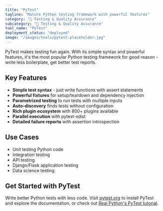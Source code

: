 ```yaml
---
title: "PyTest"
tagline: "Mature Python testing framework with powerful features"
category: "🧪 Testing & Quality Assurance"
subcategory: "🧪 Testing & Quality Assurance"
tool_name: "PyTest"
deployment_status: "deployed"
image: "/images/tools/pytest-placeholder.jpg"
---
```

PyTest makes testing fun again. With its simple syntax and powerful features, it's the most popular Python testing framework for good reason - write less boilerplate, get better test reports.

## Key Features

- **Simple test syntax** - just write functions with assert statements
- **Powerful fixtures** for setup/teardown and dependency injection
- **Parametrized testing** to run tests with multiple inputs
- **Auto-discovery** finds tests without configuration
- **Rich plugin ecosystem** with 800+ plugins available
- **Parallel execution** with pytest-xdist
- **Detailed failure reports** with assertion introspection

## Use Cases

- Unit testing Python code
- Integration testing
- API testing
- Django/Flask application testing
- Data science testing

## Get Started with PyTest

Write better Python tests with less code. Visit [pytest.org](https://pytest.org) to install PyTest and explore the documentation, or check out [Real Python's PyTest tutorial](https://realpython.com/pytest-python-testing/).
